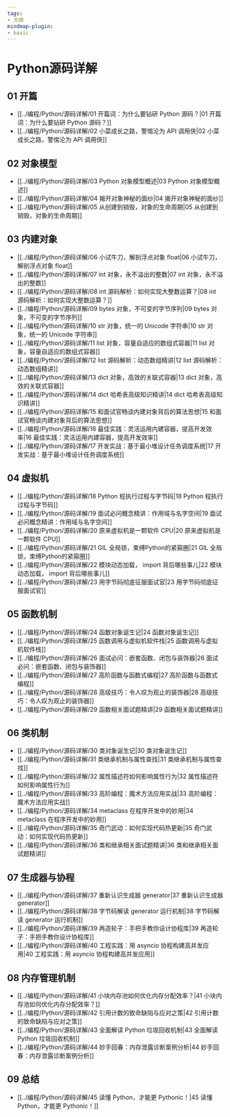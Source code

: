 ```yaml
---
tags: 
- 大纲
mindmap-plugin: 
- basic
---
```


# Python源码详解

## 01 开篇
- [[../编程/Python/源码详解/01 开篇词：为什么要钻研 Python 源码？|01 开篇词：为什么要钻研 Python 源码？]]
- [[../编程/Python/源码详解/02 小菜成长之路，警惕沦为 API 调用侠|02 小菜成长之路，警惕沦为 API 调用侠]]

## 02 对象模型
- [[../编程/Python/源码详解/03 Python 对象模型概述|03 Python 对象模型概述]]
- [[../编程/Python/源码详解/04 揭开对象神秘的面纱|04 揭开对象神秘的面纱]]
- [[../编程/Python/源码详解/05 从创建到销毁，对象的生命周期|05 从创建到销毁，对象的生命周期]]

## 03 内建对象
- [[../编程/Python/源码详解/06 小试牛刀，解剖浮点对象 float|06 小试牛刀，解剖浮点对象 float]]
- [[../编程/Python/源码详解/07 int 对象，永不溢出的整数|07 int 对象，永不溢出的整数]]
- [[../编程/Python/源码详解/08 int 源码解析：如何实现大整数运算？|08 int 源码解析：如何实现大整数运算？]]
- [[../编程/Python/源码详解/09 bytes 对象，不可变的字节序列|09 bytes 对象，不可变的字节序列]]
- [[../编程/Python/源码详解/10 str 对象，统一的 Unicode 字符串|10 str 对象，统一的 Unicode 字符串]]
- [[../编程/Python/源码详解/11 list 对象，容量自适应的数组式容器|11 list 对象，容量自适应的数组式容器]]
- [[../编程/Python/源码详解/12 list 源码解析：动态数组精讲|12 list 源码解析：动态数组精讲]]
- [[../编程/Python/源码详解/13 dict 对象，高效的关联式容器|13 dict 对象，高效的关联式容器]]
- [[../编程/Python/源码详解/14 dict 哈希表高级知识精讲|14 dict 哈希表高级知识精讲]]
- [[../编程/Python/源码详解/15 和面试官畅谈内建对象背后的算法思想|15 和面试官畅谈内建对象背后的算法思想]]
- [[../编程/Python/源码详解/16 最佳实践：灵活运用内建容器，提高开发效率|16 最佳实践：灵活运用内建容器，提高开发效率]]
- [[../编程/Python/源码详解/17 开发实战：基于最小堆设计任务调度系统|17 开发实战：基于最小堆设计任务调度系统]]

## 04 虚拟机
- [[../编程/Python/源码详解/18 Python 程执行过程与字节码|18 Python 程执行过程与字节码]]
- [[../编程/Python/源码详解/19 面试必问概念精讲：作用域与名字空间|19 面试必问概念精讲：作用域与名字空间]]
- [[../编程/Python/源码详解/20 原来虚拟机是一颗软件 CPU|20 原来虚拟机是一颗软件 CPU]]
- [[../编程/Python/源码详解/21 GIL 全局锁，束缚Python的紧箍圈|21 GIL 全局锁，束缚Python的紧箍圈]]
- [[../编程/Python/源码详解/22 模块动态加载， import 背后哪些事儿|22 模块动态加载， import 背后哪些事儿]]
- [[../编程/Python/源码详解/23 用字节码彻底征服面试官|23 用字节码彻底征服面试官]]

## 05 函数机制
- [[../编程/Python/源码详解/24 函数对象诞生记|24 函数对象诞生记]]
- [[../编程/Python/源码详解/25 函数调用与虚拟机软件栈|25 函数调用与虚拟机软件栈]]
- [[../编程/Python/源码详解/26 面试必问：嵌套函数、闭包与装饰器|26 面试必问：嵌套函数、闭包与装饰器]]
- [[../编程/Python/源码详解/27 高阶函数与函数式编程|27 高阶函数与函数式编程]]
- [[../编程/Python/源码详解/28 高级技巧：令人叹为观止的装饰器|28 高级技巧：令人叹为观止的装饰器]]
- [[../编程/Python/源码详解/29 函数相关面试题精讲|29 函数相关面试题精讲]]

## 06 类机制
- [[../编程/Python/源码详解/30 类对象诞生记|30 类对象诞生记]]
- [[../编程/Python/源码详解/31 类继承机制与属性查找|31 类继承机制与属性查找]]
- [[../编程/Python/源码详解/32 属性描述符如何影响属性行为|32 属性描述符如何影响属性行为]]
- [[../编程/Python/源码详解/33 高阶编程：魔术方法应用实战|33 高阶编程：魔术方法应用实战]]
- [[../编程/Python/源码详解/34 metaclass 在程序开发中的妙用|34 metaclass 在程序开发中的妙用]]
- [[../编程/Python/源码详解/35 奇门武动：如何实现代码热更新|35 奇门武动：如何实现代码热更新]]
- [[../编程/Python/源码详解/36 类和继承相关面试题精讲|36 类和继承相关面试题精讲]]

## 07 生成器与协程
- [[../编程/Python/源码详解/37 重新认识生成器 generator|37 重新认识生成器 generator]]
- [[../编程/Python/源码详解/38 字节码解读 generator 运行机制|38 字节码解读 generator 运行机制]]
- [[../编程/Python/源码详解/39 再造轮子：手把手教你设计协程库|39 再造轮子：手把手教你设计协程库]]
- [[../编程/Python/源码详解/40 工程实践：用 asyncio 协程构建高并发应用|40 工程实践：用 asyncio 协程构建高并发应用]]

## 08 内存管理机制
- [[../编程/Python/源码详解/41 小块内存池如何优化内存分配效率？|41 小块内存池如何优化内存分配效率？]]
- [[../编程/Python/源码详解/42 引用计数的致命缺陷与应对之策|42 引用计数的致命缺陷与应对之策]]
- [[../编程/Python/源码详解/43 全面解读 Python 垃圾回收机制|43 全面解读 Python 垃圾回收机制]]
- [[../编程/Python/源码详解/44 妙手回春：内存泄露诊断案例分析|44 妙手回春：内存泄露诊断案例分析]]

## 09 总结
- [[../编程/Python/源码详解/45 读懂 Python，才能更 Pythonic！|45 读懂 Python，才能更 Pythonic！]]